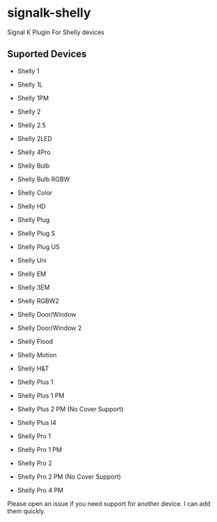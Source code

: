 # signalk-shelly
Signal K Plugin For Shelly devices

## Suported Devices
- Shelly 1
- Shelly 1L
- Shelly 1PM
- Shelly 2
- Shelly 2.5
- Shelly 2LED
- Shelly 4Pro
- Shelly Bulb
- Shelly Bulb RGBW
- Shelly Color
- Shelly HD
- Shelly Plug
- Shelly Plug S
- Shelly Plug US
- Shelly Uni
- Shelly EM
- Shelly 3EM
- Shelly RGBW2
- Shelly Door/Window
- Shelly Door/Window 2
- Shelly Flood
- Shelly Motion
- Shelly H&T

- Shelly Plus 1
- Shelly Plus 1 PM
- Shelly Plus 2 PM (No Cover Support)
- Shelly Plus I4
- Shelly Pro 1
- Shelly Pro 1 PM
- Shelly Pro 2
- Shelly Pro 2 PM (No Cover Support)
- Shelly Pro 4 PM
  
Please open an issue if you need support for another device. I can add them quickly.
